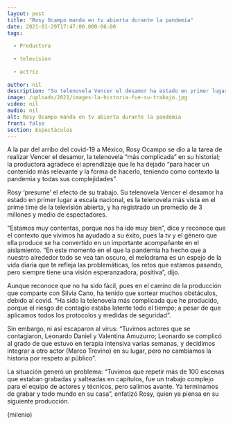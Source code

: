 ```yaml
---
layout: post
title: "Rosy Ocampo manda en tv abierta durante la pandemia"
date: 2021-01-29T17:47:00.000-06:00
tags:
  
  - Productora
  
  - television
  
  - actriz
  
author: nil
description: "Su telenovela Vencer el desamor ha estado en primer lugar a escala nacional, es la telenovela más vista en el prime time de la televisión abierta. "
image: /uploads/2021/images-la-historia-fue-su-trabajo.jpg
video: nil
audio: nil
alt: Rosy Ocampo manda en tv abierta durante la pandemia
front: false
section: Espectáculos
---
```


A la par del arribo del covid-19 a México, Rosy Ocampo se dio a la tarea de realizar Vencer el desamor, la telenovela “más complicada” en su historial; la productora agradece el aprendizaje que le ha dejado “para hacer un contenido más relevante y la forma de hacerlo, teniendo como contexto la pandemia y todas sus complejidades”. 

Rosy ‘presume’ el efecto de su trabajo. Su telenovela Vencer el desamor ha estado en primer lugar a escala nacional, es la telenovela más vista en el prime time de la televisión abierta, y ha registrado un promedio de 3 millones y medio de espectadores. 

“Estamos muy contentas, porque nos ha ido muy bien”, dice y reconoce que el contexto que vivimos ha ayudado a su éxito, pues la tv y el género que ella produce se ha convertido en un importante acompañante en el aislamiento. “En este momento en el que la pandemia ha hecho que a nuestro alrededor todo se vea tan oscuro, el melodrama es un espejo de la vida diaria que te refleja las problemáticas, los retos que estamos pasando, pero siempre tiene una visión esperanzadora, positiva”, dijo. 

Aunque reconoce que no ha sido fácil, pues en el camino de la producción que comparte con Silvia Cano, ha tenido que sortear muchos obstáculos, debido al covid. “Ha sido la telenovela más complicada que he producido, porque el riesgo de contagio estaba latente todo el tiempo; a pesar de que aplicamos todos los protocolos y medidas de seguridad”. 

Sin embargo, ni así escaparon al virus: “Tuvimos actores que se contagiaron, Leonardo Daniel y Valentina Amuzurro; Leonardo se complicó al grado de que estuvo en terapia intensiva varias semanas, y decidimos integrar a otro actor (Marco Trevino) en su lugar, pero no cambiamos la historia por respeto al público”. 

La situación generó un problema: “Tuvimos que repetir más de 100 escenas que estaban grabadas y salteadas en capítulos, fue un trabajo complejo para el equipo de actores y técnicos, pero salimos avante. Ya terminamos de grabar y todo mundo en su casa”, enfatizó Rosy, quien ya piensa en su siguiente producción. 

(milenio)